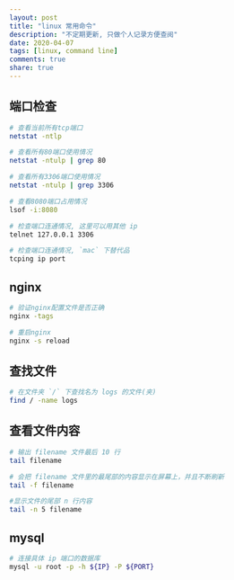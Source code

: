 ```yaml
---
layout: post
title: "linux 常用命令"
description: "不定期更新, 只做个人记录方便查阅"
date: 2020-04-07
tags: [linux, command line]
comments: true
share: true
---
```


## 端口检查

```bash
# 查看当前所有tcp端口
netstat -ntlp

# 查看所有80端口使用情况
netstat -ntulp | grep 80

# 查看所有3306端口使用情况
netstat -ntulp | grep 3306

# 查看8080端口占用情况
lsof -i:8080 

# 检查端口连通情况, 这里可以用其他 ip
telnet 127.0.0.1 3306

# 检查端口连通情况, `mac` 下替代品
tcping ip port
```

## nginx

```bash
# 验证nginx配置文件是否正确
nginx -tags

# 重启nginx
nginx -s reload
```

## 查找文件

```bash
# 在文件夹 `/` 下查找名为 logs 的文件(夹)
find / -name logs
```

## 查看文件内容

```bash
# 输出 filename 文件最后 10 行
tail filename

# 会把 filename 文件里的最尾部的内容显示在屏幕上，并且不断刷新
tail -f filename

#显示文件的尾部 n 行内容
tail -n 5 filename
```

## mysql 

```bash
# 连接具体 ip 端口的数据库
mysql -u root -p -h ${IP} -P ${PORT}
```
